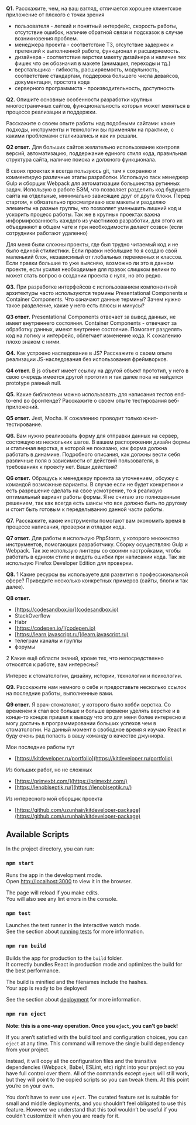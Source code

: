 **Q1.** Расскажите, чем, на ваш взгляд, отличается хорошее клиентское приложение от плохого с точки зрения
* пользователя - легкий и понятный интерфейс, скорость работы, отсутствие ошибок, наличие обратной связи и подсказок в случае возникновения проблем.
* менеджера проекта - соответствие ТЗ, отсутствие задержек и претензий к выполненной работе, функционал и расширяемость.
* дизайнера - соответствие верстки макету дизайнера и наличие тех фишек что он обозначил в макете (анимация, переходы и тд.)
* верстальщика - гибкость, расширяемость, модульность, соответствие стандартам, поддержка большего числа девайсов, документация, простота кода
* серверного программиста - производительность, доступность


**Q2.** Опишите основные особенности разработки крупных многостраничных сайтов, функциональность которых может меняться в процессе реализации и поддержки. 

Расскажите о своем опыте работы над подобными сайтами: какие подходы, инструменты и технологии вы применяли на практике, с какими проблемами сталкивались и как их решали.

**Q2 ответ.** Для больших сайтов желательно использование контроля версий, автоматизацию, поддержание единого стиля кода, правильная структура сайта, наличие поиска и должного функционала.

В своих проектах я всегда пользуюсь git, там я сохраняю и комментирую различные этапы разработки. Использую таск менеджер Gulp и сборщик Webpack для автоматизации большинства рутинных задач. Использую в работе БЭМ, что позволяет разделить код будущего сайта на отдельные, минимально зависящие друг от друга блоки. Перед стартом, я обязательно просматриваю все макеты и разделяю элементы на разные группы, что позволяет уменьшить лишний код и ускорить процесс работы. Так же в крупных проектах важна информированность каждого из участников разработки, для этого их объединяют в общем чате и при необходимости делают созвон (если сотрудники работают удаленно)

Для меня были сложны проекты, где был трудно читаемый код и не было единой стилистики. Если правки небольшие то я создаю свой маленький блок, независимый от глобальных переменных и классов. Если правки большие то уже выясняю, возможно ли это в данном проекте, если усилия необходимые для правок слишком велики то может стать вопрос о создании проекта с нуля, но это редко.


**Q3.** При разработке интерфейсов с использованием компонентной архитектуры часто используются термины Presentational Сomponents и Сontainer Сomponents. Что означают данные термины? Зачем нужно такое разделение, какие у него есть плюсы и минусы? 

**Q3 ответ.** Presentational Сomponents отвечает за вывод данных, не имеет внутреннего состояния. Сontainer Сomponents - отвечают за обработку данных, имеют внутренне состояние. Помогает разделять код на логику и интерфейс, облегчает изменение кода. К сожалению плохо знаком с ними.

**Q4.** Как устроено наследование в JS? Расскажите о своем опыте реализации JS-наследования без использования фреймворков.

**Q4 ответ.** В js объект имеет ссылку на другой объект прототип, у него в свою очередь имеется другой прототип и так далее пока не найдется prototype равный null. 

**Q5.** Какие библиотеки можно использовать для написания тестов end-to-end во фронтенде? Расскажите о своем опыте тестирования веб-приложений. 

**Q5 ответ.** Jest, Mocha. К сожалению проводит только юнит-тестирование.

**Q6.** Вам нужно реализовать форму для отправки данных на сервер, состоящую из нескольких шагов. В вашем распоряжении дизайн формы и статичная верстка, в которой не показано, как форма должна работать в динамике. Подробного описания, как должны вести себя различные поля в зависимости от действий пользователя, в требованиях к проекту нет. Ваши действия? 

**Q6 ответ.** Обращусь к менеджеру проекта за уточнением, обсужу с командой возможные варианты. В случае если не будет конкретики и есть разрешение сделать на свое усмотрение, то я реализую оптимальный вариант работы формы. Я не считаю это полноценным решением, так как всегда есть шансы что все должно быть по другому и стоит быть готовым к переделыванию данной части работы.

**Q7.** Расскажите, какие инструменты помогают вам экономить время в процессе написания, проверки и отладки кода. 

**Q7 ответ.** Для работы я использую PhpStorm, у которого множество инструментов, помогающих разработчику. Сборку осуществляю Gulp и Webpack. Так же использую линтеры со своими настройками, чтобы работать в едином стиле и видеть ошибки при написании кода. Так же использую Firefox Developer Edition для проверки.

**Q8.** 1 Какие ресурсы вы используете для развития в профессиональной сфере? Приведите несколько конкретных примеров (сайты, блоги и так далее). 

**Q8 ответ.** 
- [https://codesandbox.io/](codesandbox.io)
- StackOverflow
- Habr
- [https://codepen.io/](codepen.io)
- [https://learn.javascript.ru/](learn.javascript.ru)
- телеграм каналы и группы
- форумы

2 Какие ещё области знаний, кроме тех, что непосредственно относятся к работе, вам интересны? 

Интерес к стоматологии, дизайну, истории, технологии и психологии.

**Q9.** Расскажите нам немного о себе и предоставьте несколько ссылок на последние работы, выполненные вами. 

**Q9 ответ.** Я врач-стоматолог, у которого было хобби верстка. Со временем я стал все больше и больше времени уделять верстке и в конце-то концов пришел к выводу что это для меня более интересно и могу достичь в программировании больших успехов чем в стоматологии. На данный момент в свободное время я изучаю React и буду очень рад попасть в вашу команду в качестве джуниора.

Мои последние работы тут 
- [https://kitdeveloper.ru/portfolio](https://kitdeveloper.ru/portfolio)

Из больших работ, но не сложных
- [https://primexbt.com/](https://primexbt.com/)
- [https://lenoblseptik.ru/](https://lenoblseptik.ru/)

Из интересного мой сборщик проекта
- [https://github.com/uzunhair/kitdeveloper-package](https://github.com/uzunhair/kitdeveloper-package)


## Available Scripts

In the project directory, you can run:

### `npm start`

Runs the app in the development mode.<br>
Open [http://localhost:3000](http://localhost:3000) to view it in the browser.

The page will reload if you make edits.<br>
You will also see any lint errors in the console.

### `npm test`

Launches the test runner in the interactive watch mode.<br>
See the section about [running tests](https://facebook.github.io/create-react-app/docs/running-tests) for more information.

### `npm run build`

Builds the app for production to the `build` folder.<br>
It correctly bundles React in production mode and optimizes the build for the best performance.

The build is minified and the filenames include the hashes.<br>
Your app is ready to be deployed!

See the section about [deployment](https://facebook.github.io/create-react-app/docs/deployment) for more information.

### `npm run eject`

**Note: this is a one-way operation. Once you `eject`, you can’t go back!**

If you aren’t satisfied with the build tool and configuration choices, you can `eject` at any time. This command will remove the single build dependency from your project.

Instead, it will copy all the configuration files and the transitive dependencies (Webpack, Babel, ESLint, etc) right into your project so you have full control over them. All of the commands except `eject` will still work, but they will point to the copied scripts so you can tweak them. At this point you’re on your own.

You don’t have to ever use `eject`. The curated feature set is suitable for small and middle deployments, and you shouldn’t feel obligated to use this feature. However we understand that this tool wouldn’t be useful if you couldn’t customize it when you are ready for it.
